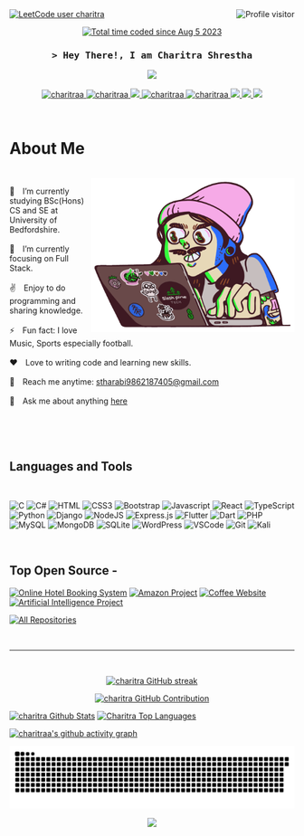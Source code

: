 
<a href="https://komarev.com/ghpvc/?username=charitraa">
  <img align="right" src="https://komarev.com/ghpvc/?username=charitraa&label=Visitors&color=blue&style=flat" alt="Profile visitor" />
</a

  [![LeetCode user charitra](https://img.shields.io/badge/dynamic/json?style=for-the-badge&labelColor=black&color=%23ffa116&label=Solved&query=solvedOverTotal&url=https%3A%2F%2Fleetcode-badge.vercel.app%2Fapi%2Fusers%2Fcharitraa&logo=leetcode&logoColor=yellow)](https://leetcode.com/charitraa/)

<p align="center"><a href="https://wakatime.com/@8b338e0c-5f4d-4b55-9596-6a45dec526a1"><img src="https://wakatime.com/badge/user/8b338e0c-5f4d-4b55-9596-6a45dec526a1.svg" alt="Total time coded since Aug 5 2023" /></a>
  </p>
    
<!-- Intro  -->
<h3 align="center">
        <samp>&gt; Hey There!, I am
                <b>Charitra Shrestha</b>
        </samp>
  
</h3>
<p align="center">
  <a href="https://git.io/typing-svg">
    <img src="https://readme-typing-svg.herokuapp.com?font=Fira+Code&pause=1000&color=F7F7F7&center=true&width=500&height=50&lines=Computer+Science+Undergraduate;Junior+Software+Developer;Full+Stack+Software+Developer;">
  </a>
</p>


<p align="center">
 <a href="https://www.linkedin.com/in/charitra-shrestha-78245b270/" target="_blank">
  <img src="https://img.shields.io/badge/LinkedIn-0077B5?style=for-the-badge&logo=linkedin&logoColor=white" alt="charitraa"/>
 </a>
 <a href="https://dev.to/charitraa" target="_blank">
  <img src="https://img.shields.io/badge/dev.to-0A0A0A?style=for-the-badge&logo=dev.to&logoColor=white" alt="charitraa" />
 </a>
 <a href="https://twitter.com/ROYALXGAMER9" target="_blank">
  <img src="https://img.shields.io/badge/Twitter-1DA1F2?style=for-the-badge&logo=twitter&logoColor=white" />
 </a>
 <a href="https://www.instagram.com/_charitraa_/" target="_blank">
  <img src="https://img.shields.io/badge/Instagram-fe4164?style=for-the-badge&logo=instagram&logoColor=white" alt="charitraa" />
 </a> 
 <a href="https://www.facebook.com/stharabi.charitra/" target="_blank">
  <img src="https://img.shields.io/badge/Facebook-20BEFF?&style=for-the-badge&logo=facebook&logoColor=white" alt="charitraa"  />
  </a> 
   <a href="https://www.youtube.com/@nooehack4073/" target="_blank">
  <img src="https://img.shields.io/badge/YouTube-%23FF0000.svg?style=for-the-badge&logo=YouTube&logoColor=white"  />
  </a> 
    <a href="https://www.tiktok.com/@stha_ravii" target="_blank">
  <img src="https://img.shields.io/badge/TikTok-%23000000.svg?style=for-the-badge&logo=TikTok&logoColor=white"  />
  </a>
  <a href="https://www.reddit.com/user/Choice-Eggplant-5900" target="_blank">
  <img src="https://img.shields.io/badge/Reddit-FF4500?style=for-the-badge&logo=reddit&logoColor=white" />
  </a>
  
</p>
<br />

<!-- About Section -->
 # About Me
 
<p>
  <br/>
 <img align="right" width="360" src="06f21a161921919.63cd7887d0a70.gif" alt="Coding gif"/>

🔭&emsp;I’m currently studying BSc(Hons) CS and SE at University of Bedfordshire.<br/><br/>
🌱&emsp;I’m currently focusing on Full Stack.<br/><br/>
✌️&emsp;Enjoy to do programming and sharing knowledge. <br/><br/>
⚡&emsp;Fun fact: I love Music, Sports especially football. <br/><br/>
❤️&emsp;Love to writing code and learning new skills. <br/><br/>
📧&emsp;Reach me anytime: stharabi9862187405@gmail.com<br/><br/>
💬&emsp;Ask me about anything [here](https://github.com/charitraa/charitraa/issues)

</p>

<br/>
<br/>
<br/>

## Languages and Tools
<br/>

![C](https://img.shields.io/badge/c-%2300599C.svg?style=for-the-badge&logo=c&logoColor=white)
![C#](https://img.shields.io/badge/c%23-%23239120.svg?style=for-the-badge&logo=c-sharp&logoColor=white)
![HTML](https://img.shields.io/badge/HTML5-E34F26?style=for-the-badge&logo=html5&logoColor=white)
![CSS3](https://img.shields.io/badge/CSS3-1572B6?style=for-the-badge&logo=css3&logoColor=white)
![Bootstrap](https://img.shields.io/badge/bootstrap-%238511FA.svg?style=for-the-badge&logo=bootstrap&logoColor=white)
![Javascript](https://img.shields.io/badge/Javascript-F0DB4F?style=for-the-badge&labelColor=black&logo=javascript&logoColor=F0DB4F)
![React](https://img.shields.io/badge/react-%2320232a.svg?style=for-the-badge&logo=react&logoColor=%2361DAFB)
![TypeScript](https://img.shields.io/badge/typescript-%23007ACC.svg?style=for-the-badge&logo=typescript&logoColor=white)
![Python](https://img.shields.io/badge/python-3670A0?style=for-the-badge&logo=python&logoColor=ffdd54)
![Django](https://img.shields.io/badge/django-%23092E20.svg?style=for-the-badge&logo=django&logoColor=white)
![NodeJS](https://img.shields.io/badge/node.js-6DA55F?style=for-the-badge&logo=node.js&logoColor=white)
![Express.js](https://img.shields.io/badge/express.js-%23404d59.svg?style=for-the-badge&logo=express&logoColor=%2361DAFB)
![Flutter](https://img.shields.io/badge/Flutter-%2302569B.svg?style=for-the-badge&logo=Flutter&logoColor=white)
![Dart](https://img.shields.io/badge/dart-%230175C2.svg?style=for-the-badge&logo=dart&logoColor=white)
![PHP](https://img.shields.io/badge/php-%23777BB4.svg?style=for-the-badge&logo=php&logoColor=white)
![MySQL](https://img.shields.io/badge/mysql-%2300f.svg?style=for-the-badge&logo=mysql&logoColor=white)
![MongoDB](https://img.shields.io/badge/MongoDB-%234ea94b.svg?style=for-the-badge&logo=mongodb&logoColor=white)
![SQLite](https://img.shields.io/badge/sqlite-%2307405e.svg?style=for-the-badge&logo=sqlite&logoColor=white)
![WordPress](https://img.shields.io/badge/WordPress-%23117AC9.svg?style=for-the-badge&logo=WordPress&logoColor=white)
![VSCode](https://img.shields.io/badge/Visual_Studio-0078d7?style=for-the-badge&logo=visual%20studio&logoColor=white)
![Git](https://img.shields.io/badge/Git-F05032?style=for-the-badge&logo=git&logoColor=white)
![Kali](https://img.shields.io/badge/Kali_Linux-268BEE?style=for-the-badge&logo=kalilinux&logoColor=white)


<br/>

## Top Open Source -
[![Online Hotel Booking System ](https://github-readme-stats.vercel.app/api/pin/?username=charitraa&repo=Online-Hotel-Booking-System&border_color=7F3FBF&bg_color=0D1117&title_color=C9D1D9&text_color=8B949E&icon_color=7F3FBF)](https://github.com/charitraa/Online-Hotel-Booking-System)
[![Amazon Project](https://github-readme-stats.vercel.app/api/pin/?username=charitraa&repo=Amazon-Project&border_color=7F3FBF&bg_color=0D1117&title_color=C9D1D9&text_color=8B949E&icon_color=7F3FBF)](https://github.com/charitraa/Amazon-Project)
[![Coffee Website](https://github-readme-stats.vercel.app/api/pin/?username=charitraa&repo=Coffee-Website&border_color=7F3FBF&bg_color=0D1117&title_color=C9D1D9&text_color=8B949E&icon_color=7F3FBF)](https://github.com/charitraa/Coffee-Website)
[![Artificial Intelligence Project](https://github-readme-stats.vercel.app/api/pin/?username=charitraa&repo=Artificial-Intelligence-Project&border_color=7F3FBF&bg_color=0D1117&title_color=C9D1D9&text_color=8B949E&icon_color=7F3FBF)](https://github.com/charitraa/Artificial-Intelligence-Project)

<p align="left">
  <a href="https://github.com/charitraa?tab=repositories" target="_blank"><img alt="All Repositories" title="All Repositories" src="https://img.shields.io/badge/-All%20Repos-2962FF?style=for-the-badge&logo=koding&logoColor=white"/></a>
</p>

<br/>
<hr/>
<br/>

<p align="center">
  <a href="https://github.com/charitraa">
    <img src="https://github-readme-streak-stats.herokuapp.com/?user=charitraa&theme=radical&border=7F3FBF&background=0D1117" alt="charitra GitHub streak"/>
  </a>
</p>

<p align="center">
  <a href="https://github.com/charitraa">
    <img src="https://github-profile-summary-cards.vercel.app/api/cards/profile-details?username=charitraa&theme=radical" alt="charitra GitHub Contribution"/>
  </a>
</p>

<a> 
    <a href="https://github.com/charitraa"><img alt="charitra Github Stats" src="https://github-readme-stats.vercel.app/api?username=charitraa&show_icons=true&count_private=true&theme=react&border_color=7F3FBF&bg_color=0D1117&title_color=F85D7F&icon_color=F8D866" height="192px" width="49.5%"/></a>
  <a href="https://github.com/charitraa"><img alt="Charitra Top Languages" src="https://denvercoder1-github-readme-stats.vercel.app/api/top-langs/?username=charitraa&langs_count=8&layout=compact&theme=react&border_color=7F3FBF&bg_color=0D1117&title_color=F85D7F&icon_color=F8D866" height="192px" width="49.5%"/></a>
  <br/>
</a>

[![charitraa's github activity graph](https://github-readme-activity-graph.vercel.app/graph?username=charitraa&theme=github-compact&customtitle=Day%20Graph%%20title&hide_border=true)](https://github.com/charitraa/github-readme-activity-graph)

![snake animation](https://github.com/charitraa/charitraa/blob/manual-run-output/only-svg/github-contribution-grid-snake-dark.svg)

<p align="center">
  <a href="https://wakatime.com"><img src="https://wakatime.com/share/@stha_ravii/735b052b-d9dd-45c3-82f3-16d17b4effa4.png" /></a>
</p>
<br/>
<br/>
